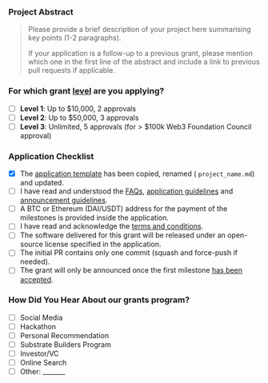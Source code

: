 ### Project Abstract

> Please provide a brief description of your project here summarising key points (1-2 paragraphs).
>
> If your application is a follow-up to a previous grant, please mention which one in the first line of the abstract and include a link to previous pull requests if applicable.

### For which grant [level](https://github.com/w3f/Grants-Program#level_slider-levels) are you applying?

- [ ] **Level 1**:  Up to $10,000, 2 approvals
- [ ] **Level 2**:  Up to $50,000, 3 approvals
- [ ] **Level 3**:  Unlimited, 5 approvals (for > $100k Web3 Foundation Council approval)

### Application Checklist

- [x] The [application template](https://github.com/w3f/Grants-Program/blob/master/applications/application-template.md) has been copied, renamed ( `project_name.md`) and updated.
- [ ] I have read and understood the [FAQs](https://github.com/w3f/Grants-Program/blob/master/docs/faq.md), [application guidelines](https://github.com/w3f/Grants-Program/blob/master/docs/grant_guidelines_per_category.md) and [announcement guidelines](https://github.com/w3f/Grants-Program/blob/master/docs/announcement-guidelines.md).
- [ ] A BTC or Ethereum (DAI/USDT) address for the payment of the milestones is provided inside the application.
- [ ] I have read and acknowledge the [terms and conditions](https://github.com/w3f/Grants-Program/blob/master/docs/T&Cs.md).
- [ ] The software delivered for this grant will be released under an open-source license specified in the application.
- [ ] The initial PR contains only one commit (squash and force-push if needed).
- [ ] The grant will only be announced once the first milestone [has been accepted](https://github.com/w3f/Grant-Milestone-Delivery#process).

### How Did You Hear About our grants program?

- [ ] Social Media
- [ ] Hackathon
- [ ] Personal Recommendation
- [ ] Substrate Builders Program
- [ ] Investor/VC
- [ ] Online Search
- [ ] Other: _______
